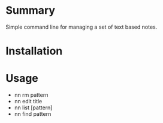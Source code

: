
Summary
=======
Simple command line for managing a set of text based notes.

Installation
============

Usage
=====
* nn rm pattern
* nn edit title
* nn list [pattern]
* nn find pattern
